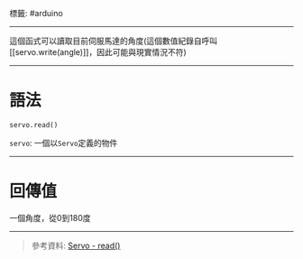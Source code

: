 標籤: #arduino 

---

這個函式可以讀取目前伺服馬達的角度(這個數值紀錄自呼叫[[servo.write(angle)]]，因此可能與現實情況不符)

---

# 語法

```arduino
servo.read()
```

`servo`: 一個以`Servo`定義的物件

---

# 回傳值

一個角度，從0到180度

---

> 參考資料: [Servo - read()](https://www.arduino.cc/reference/en/libraries/servo/read/)